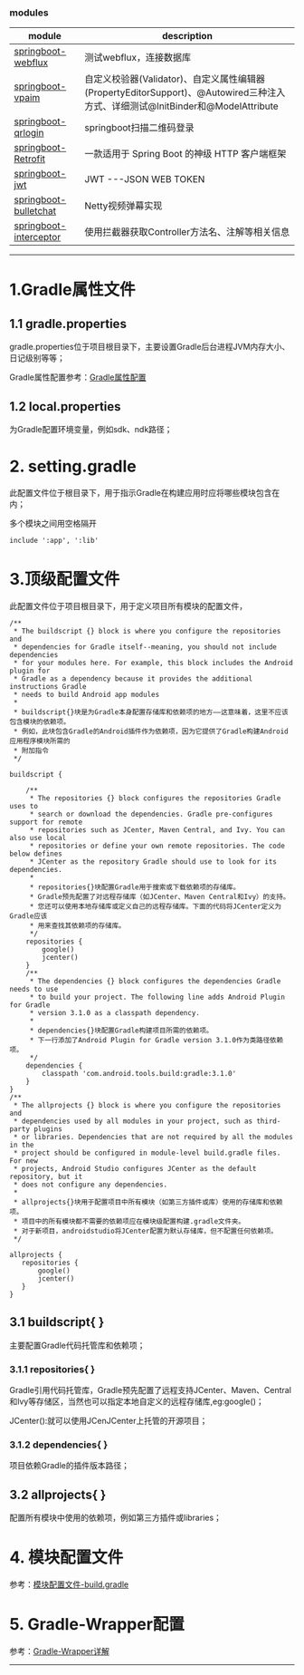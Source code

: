 ### modules

| module | description |
| ----------------- | ------------------------------------------------------------ |
|  [springboot-webflux](https://github.com/xmxe/springboot-gradle/tree/master/springboot-webflux)  | 测试webflux，连接数据库 |
| [springboot-vpaim](https://github.com/xmxe/springboot-gradle/tree/master/springboot-vpaim) | 自定义校验器(Validator)、自定义属性编辑器(PropertyEditorSupport)、@Autowired三种注入方式、详细测试@InitBinder和@ModelAttribute |
| [springboot-qrlogin](https://github.com/xmxe/springboot-gradle/tree/master/springboot-qrlogin) | springboot扫描二维码登录 |
| [springboot-Retrofit](https://github.com/xmxe/springboot-gradle/tree/master/springboot-Retrofit) | 一款适用于 Spring Boot 的神级 HTTP 客户端框架 |
| [springboot-jwt](https://github.com/xmxe/springboot-gradle/tree/master/springboot-jwt) | JWT ---JSON WEB TOKEN |
| [springboot-bulletchat](https://github.com/xmxe/springboot-gradle/tree/master/springboot-bulletchat) | Netty视频弹幕实现 |
| [springboot-interceptor](https://github.com/xmxe/springboot-gradle/tree/master/springboot-interceptor) | 使用拦截器获取Controller方法名、注解等相关信息 |


---

# 1.Gradle属性文件

## 1.1 gradle.properties

gradle.properties位于项目根目录下，主要设置Gradle后台进程JVM内存大小、日记级别等等；

Gradle属性配置参考：[Gradle属性配置](https://docs.gradle.org/current/userguide/build_environment.html#sec:gradle_configuration_properties)

## 1.2 local.properties

为Gradle配置环境变量，例如sdk、ndk路径；


# 2. setting.gradle

此配置文件位于根目录下，用于指示Gradle在构建应用时应将哪些模块包含在内；

多个模块之间用空格隔开

```
include ':app', ':lib'
```

# 3.顶级配置文件

此配置文件位于项目根目录下，用于定义项目所有模块的配置文件，

```
/**
 * The buildscript {} block is where you configure the repositories and
 * dependencies for Gradle itself--meaning, you should not include dependencies
 * for your modules here. For example, this block includes the Android plugin for
 * Gradle as a dependency because it provides the additional instructions Gradle
 * needs to build Android app modules
 *
 * buildscript{}块是为Gradle本身配置存储库和依赖项的地方——这意味着，这里不应该包含模块的依赖项。
 * 例如，此块包含Gradle的Android插件作为依赖项，因为它提供了Gradle构建Android应用程序模块所需的
 * 附加指令
 */

buildscript {

    /**
     * The repositories {} block configures the repositories Gradle uses to
     * search or download the dependencies. Gradle pre-configures support for remote
     * repositories such as JCenter, Maven Central, and Ivy. You can also use local
     * repositories or define your own remote repositories. The code below defines
     * JCenter as the repository Gradle should use to look for its dependencies.
     *
     * repositories{}块配置Gradle用于搜索或下载依赖项的存储库。
     * Gradle预先配置了对远程存储库（如JCenter、Maven Central和Ivy）的支持。
     * 您还可以使用本地存储库或定义自己的远程存储库。下面的代码将JCenter定义为Gradle应该
     * 用来查找其依赖项的存储库。
     */
    repositories {
        google()
        jcenter()
    }
    /**
     * The dependencies {} block configures the dependencies Gradle needs to use
     * to build your project. The following line adds Android Plugin for Gradle
     * version 3.1.0 as a classpath dependency.
     * 
     * dependencies{}块配置Gradle构建项目所需的依赖项。
     * 下一行添加了Android Plugin for Gradle version 3.1.0作为类路径依赖项。
     */
    dependencies {
        classpath 'com.android.tools.build:gradle:3.1.0'
    }
}
/**
 * The allprojects {} block is where you configure the repositories and
 * dependencies used by all modules in your project, such as third-party plugins
 * or libraries. Dependencies that are not required by all the modules in the
 * project should be configured in module-level build.gradle files. For new
 * projects, Android Studio configures JCenter as the default repository, but it
 * does not configure any dependencies.
 * 
 * allprojects{}块用于配置项目中所有模块（如第三方插件或库）使用的存储库和依赖项。
 * 项目中的所有模块都不需要的依赖项应在模块级配置构建.gradle文件夹。
 * 对于新项目，androidstudio将JCenter配置为默认存储库，但不配置任何依赖项。
 */
 
allprojects {
   repositories {
       google()
       jcenter()
   }
}
```

## 3.1 buildscript{ }

主要配置Gradle代码托管库和依赖项；

### 3.1.1 repositories{ }

Gradle引用代码托管库，Gradle预先配置了远程支持JCenter、Maven、Central和lvy等存储区，当然也可以指定本地自定义的远程存储库,eg:google()；

JCenter():就可以使用JCenJCenter上托管的开源项目；

### 3.1.2 dependencies{ }

项目依赖Gradle的插件版本路径；

## 3.2 allprojects{ }

配置所有模块中使用的依赖项，例如第三方插件或libraries；

# 4. 模块配置文件

参考：[模块配置文件-build.gradle](https://blog.csdn.net/niuba123456/article/details/81074171)

# 5. Gradle-Wrapper配置

参考：[Gradle-Wrapper详解](https://blog.csdn.net/niuba123456/article/details/81074340)

------
